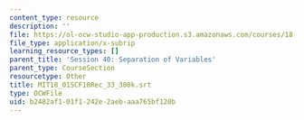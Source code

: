 ```yaml
---
content_type: resource
description: ''
file: https://ol-ocw-studio-app-production.s3.amazonaws.com/courses/18-01sc-single-variable-calculus-fall-2010/b2482af101f1242e2aebaaa765bf120b_MIT18_01SCF10Rec_33_300k.srt
file_type: application/x-subrip
learning_resource_types: []
parent_title: 'Session 40: Separation of Variables'
parent_type: CourseSection
resourcetype: Other
title: MIT18_01SCF10Rec_33_300k.srt
type: OCWFile
uid: b2482af1-01f1-242e-2aeb-aaa765bf120b
---
```

